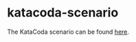 # katacoda-scenario
The KataCoda scenario can be found [here](https://katacoda.com/aristotelisk/scenarios/buildbot).


